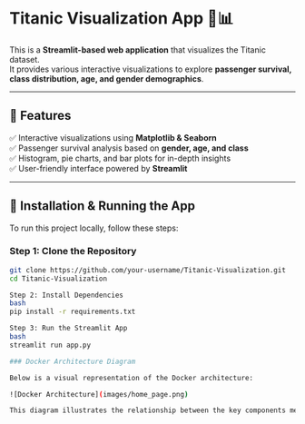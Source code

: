 ﻿# Titanic Visualization App 🚢📊  

This is a **Streamlit-based web application** that visualizes the Titanic dataset.  
It provides various interactive visualizations to explore **passenger survival, class distribution, age, and gender demographics**.

---

## **🔹 Features**  
✅ Interactive visualizations using **Matplotlib & Seaborn**  
✅ Passenger survival analysis based on **gender, age, and class**  
✅ Histogram, pie charts, and bar plots for in-depth insights  
✅ User-friendly interface powered by **Streamlit**  

---

## **🔹 Installation & Running the App**
To run this project locally, follow these steps:

### **Step 1: Clone the Repository**
```bash
git clone https://github.com/your-username/Titanic-Visualization.git
cd Titanic-Visualization

Step 2: Install Dependencies
bash
pip install -r requirements.txt

Step 3: Run the Streamlit App
bash
streamlit run app.py

### Docker Architecture Diagram

Below is a visual representation of the Docker architecture:

![Docker Architecture](images/home_page.png)

This diagram illustrates the relationship between the key components mentioned above. The Docker Daemon runs on the host machine and manages the creation and execution of containers. Users interact with Docker through the CLI, while the images and containers reside in the system's filesystem. The Docker registry holds the images, making it easier for users to pull and push images from a centralized location.






